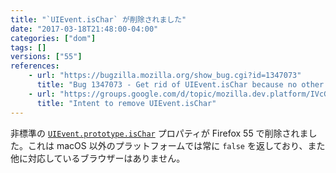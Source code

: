 ```yaml
---
title: "`UIEvent.isChar` が削除されました"
date: "2017-03-18T21:48:00-04:00"
categories: ["dom"]
tags: []
versions: ["55"]
references:
    - url: "https://bugzilla.mozilla.org/show_bug.cgi?id=1347073"
      title: "Bug 1347073 - Get rid of UIEvent.isChar because no other browsers support it"
    - url: "https://groups.google.com/d/topic/mozilla.dev.platform/IVcGOOeOThw/discussion"
      title: "Intent to remove UIEvent.isChar"
---
```

非標準の [`UIEvent.prototype.isChar`](https://developer.mozilla.org/ja/docs/Web/API/UIEvent/isChar) プロパティが Firefox 55 で削除されました。これは macOS 以外のプラットフォームでは常に `false` を返しており、また他に対応しているブラウザーはありません。
